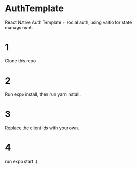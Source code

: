 # AuthTemplate
React Native Auth Template + social auth, using valtio for state management.


# 1
Clone this repo

# 2
Run expo install, then run yarn install.

# 3
Replace the client ids with your own.

# 4
run expo start :)
